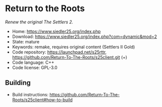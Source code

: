 # Return to the Roots

_Renew the original The Settlers 2._

- Home: https://www.siedler25.org/index.php
- Download: https://www.siedler25.org/index.php?com=dynamic&mod=2
- State: mature
- Keywords: remake, requires original content (Settlers II Gold)
- Code repository: https://launchpad.net/s25rttr, https://github.com/Return-To-The-Roots/s25client.git (+)
- Code language: C++
- Code license: GPL-3.0

## Building

- Build instructions: https://github.com/Return-To-The-Roots/s25client#how-to-build

